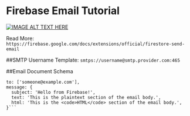 # Firebase Email Tutorial

[![IMAGE ALT TEXT HERE](https://img.youtube.com/vi/EVJOMYImHs0/0.jpg)](https://www.youtube.com/watch?v=EVJOMYImHs0)

Read More: 
`https://firebase.google.com/docs/extensions/official/firestore-send-email`

##SMTP Username Template: 
`smtps://username@smtp.provider.com:465`

##Email Document Schema
```
to: ['someone@example.com'],
message: {
  subject: 'Hello from Firebase!',
  text: 'This is the plaintext section of the email body.',
  html: 'This is the <code>HTML</code> section of the email body.',
}```
